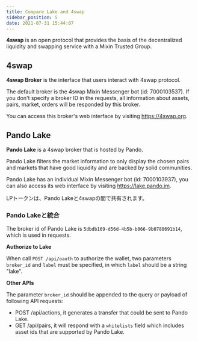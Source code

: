 ```yaml
---
title: Compare Lake and 4swap
sidebar_position: 5
date: 2021-07-31 15:44:07
---
```


**4swap** is an open protocol that provides the basis of the decentralized liquidity and swapping service with a Mixin Trusted Group.

## 4swap

**4swap Broker** is the interface that users interact with 4swap protocol.

The default broker is the 4swap Mixin Messenger bot (id: 7000103537). If you don't specify a broker ID in the requests, all information about assets, pairs, market, orders will be responded by this broker.

You can access this broker's web interface by visiting https://4swap.org.

## Pando Lake

**Pando Lake** is a 4swap broker that is hosted by Pando.

Pando Lake filters the market information to only display the chosen pairs and markets that have good liquidity and are backed by solid communities.

Pando Lake has an individual Mixin Messenger bot (id: 7000103937), you can also access its web interface by visiting https://lake.pando.im.

LPトークンは、Pando Lakeと4swapの間で共有されます。

### Pando Lakeと統合

The broker id of Pando Lake is `5dbdb169-d56d-4b5b-b066-9b0780691b14`, which is used in requests.

**Authorize to Lake**

When call `POST /api/oauth` to authorize the wallet, two parameters `broker_id` and `label` must be specified, in which `label` should be a string "lake".

**Other APIs**

The parameter `broker_id` should be appended to the query or payload of following API requests:

- POST /api/actions, it generates a transfer that could be sent to Pando Lake.
- GET /api/pairs, it will respond with a `whitelists` field which includes asset ids that are supported by Pando Lake.


